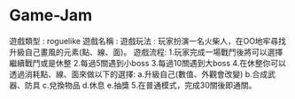 # Game-Jam
遊戲類型 : roguelike
遊戲名稱 : 
遊戲玩法 : 玩家扮演一名火柴人，在OO地牢尋找升級自己畫風的元素(點、線、面)。
遊戲流程:
  1.玩家完成一場戰鬥後將可以選擇繼續戰鬥或是休整
  2.每過5關遇到小boss
  3.每過10關遇到大boss
  4.在休整你可以透過消耗點、線、面來做以下的選擇:
    a.升級自己(數值、外觀會改變)
    b.合成武器、防具
    c.兌換物品
    d.休息
    e.抽獎
   5.在普通模式，完成30關後即通關。



